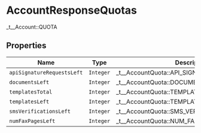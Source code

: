 

# AccountResponseQuotas

_t__Account::QUOTA

## Properties

| Name | Type | Description | Notes |
|------------ | ------------- | ------------- | -------------|
| `apiSignatureRequestsLeft` | ```Integer``` |  _t__AccountQuota::API_SIGNATURE_REQUESTS_LEFT  |  |
| `documentsLeft` | ```Integer``` |  _t__AccountQuota::DOCUMENTS_LEFT  |  |
| `templatesTotal` | ```Integer``` |  _t__AccountQuota::TEMPLATES_TOTAL  |  |
| `templatesLeft` | ```Integer``` |  _t__AccountQuota::TEMPLATES_LEFT  |  |
| `smsVerificationsLeft` | ```Integer``` |  _t__AccountQuota::SMS_VERIFICATIONS_LEFT  |  |
| `numFaxPagesLeft` | ```Integer``` |  _t__AccountQuota::NUM_FAX_PAGES_LEFT  |  |



